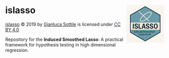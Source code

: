 # islasso <img src="man/figures/logo.png" align="right" height="120" alt="" />

<a href="https://cran.r-project.org/web/packages/islasso/index.html">islasso</a> © 2019 by <a href="https://gianlucasottile.rbind.io">Gianluca Sottile</a> is licensed under <a href="https://creativecommons.org/licenses/by/4.0/">CC BY 4.0</a><img src="https://mirrors.creativecommons.org/presskit/icons/cc.svg" alt="" style="max-width: 1em;max-height:1em;margin-left: .2em;"><img src="https://mirrors.creativecommons.org/presskit/icons/by.svg" alt="" style="max-width: 1em;max-height:1em;margin-left: .2em;">

Repository for the **Induced Smoothed Lasso**: A practical framework for hypothesis testing in high dimensional regression.

